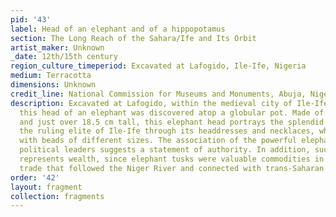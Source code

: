 ```yaml
---
pid: '43'
label: Head of an elephant and of a hippopotamus
section: The Long Reach of the Sahara/Ife and Its Orbit
artist_maker: Unknown
_date: 12th/15th century
region_culture_timeperiod: Excavated at Lafogido, Ile-Ife, Nigeria
medium: Terracotta
dimensions: Unknown
credit_line: National Commission for Museums and Monuments, Abuja, Nigeria
description: Excavated at Lafogido, within the medieval city of Ile-Ife in Nigeria,
  this head of an elephant was discovered atop a globular pot. Made of terracotta
  and just over 18.5 cm tall, this elephant head portrays the splendid regalia of
  the ruling elite of Ile-Ife through its headdresses and necklaces, which are embellished
  with beads of different sizes. The association of the powerful elephant with the
  political leaders suggests a statement of authority. In addition, such an association
  represents wealth, since elephant tusks were valuable commodities in the interregional
  trade that followed the Niger River and connected with trans-Saharan routes of exchange.
order: '42'
layout: fragment
collection: fragments
---
```

